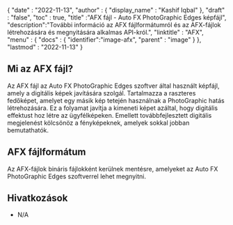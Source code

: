 {
  "date" : "2022-11-13",
  "author" : {
    "display_name" : "Kashif Iqbal"
},
  "draft" : "false",
  "toc" : true,
  "title" :"AFX fájl - Auto FX PhotoGraphic Edges képfájl",
  "description":"További információ az AFX fájlformátumról és az AFX-fájlok létrehozására és megnyitására alkalmas API-król.",
  "linktitle" : "AFX",
  "menu" : {
    "docs" : {
      "identifier":"image-afx",
      "parent" : "image"
}
},
  "lastmod" : "2022-11-13"
}

## Mi az AFX fájl?

Az AFX fájl az Auto FX PhotoGraphic Edges szoftver által használt képfájl, amely a digitális képek javítására szolgál. Tartalmazza a raszteres fedőképet, amelyet egy másik kép tetején használnak a PhotoGraphic hatás létrehozására. Ez a folyamat javítja a kimeneti képet azáltal, hogy digitális effektust hoz létre az ügyfélképeken. Emellett továbbfejlesztett digitális megjelenést kölcsönöz a fényképeknek, amelyek sokkal jobban bemutathatók.

## AFX fájlformátum

Az AFX-fájlok bináris fájlokként kerülnek mentésre, amelyeket az Auto FX PhotoGraphic Edges szoftverrel lehet megnyitni.

## Hivatkozások

* N/A

